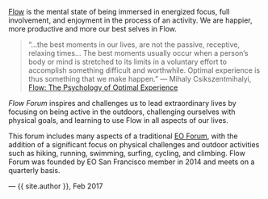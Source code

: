 [Flow](https://en.wikipedia.org/wiki/Flow_(psychology)) is the mental state of being immersed in energized focus, full involvement, and enjoyment in the process of an activity. We are happier, more productive and more our best selves in Flow.

> “...the best moments in our lives, are not the passive, receptive, relaxing times... The best moments usually occur when a person’s body or mind is stretched to its limits in a voluntary effort to accomplish something difficult and worthwhile. Optimal experience is thus something that we make happen.” 
― Mihaly Csikszentmihalyi, [Flow: The Psychology of Optimal Experience](https://www.ted.com/talks/mihaly_csikszentmihalyi_on_flow)

_Flow Forum_ inspires and challenges us to lead extraordinary lives by focusing on being active in the outdoors, challenging ourselves with physical goals, and learning to use Flow in all aspects of our lives.

This forum includes many aspects of a traditional [EO Forum](http://www.eonetwork.org/why-join/forum/), with the addition of a significant focus on physical challenges and outdoor activities such as hiking, running, swimming, surfing, cycling, and climbing. Flow Forum was founded by EO San Francisco member [](http://bowendwelle.com) in 2014 and meets on a quarterly basis. 

&mdash; {{ site.author }}, Feb 2017
